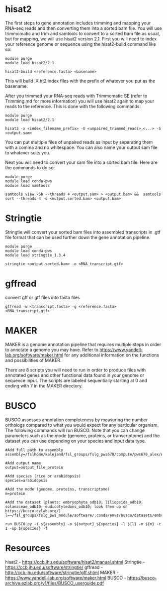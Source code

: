# hisat2

The first steps to gene annotation includes trimming and mapping your RNA-seq reads and then converting them into a sorted bam file. You will use trimmomatic and trim and samtools to convert to a sorted bam file as usual, but for mapping, we will use hisat2 version 2.1. First you will need to index your reference genome or sequence using the hisat2-build command like so:

    module purge
    module load hisat2/2.1

    hisat2-build <reference.fasta> <basename>
This will build .X.ht2 index files with the prefix of whatever you put as the basename.

After you trimmed your RNA-seq reads with Trimmomatic SE (refer to Trimming.md for more information) you will use hisat2 again to map your reads to the reference. This is done with the following commands:

    module purge
    module load hisat2/2.1

    hisat2 -x <index_filename_prefix> -U <unpaired_trimmed_reads>,<...> -S <output.sam>
    
You can put multiple files of unpaired reads as input by separating them with a comma and no whitespace. You can also name your output sam file to whatever suits you.

Next you will need to convert your sam file into a sorted bam file. Here are the commands to do so:

    module purge
    module load conda-pws
    module load samtools

    samtools view -Sb --threads 4 <output.sam> > <output.bam> &&  samtools sort --threads 4 -o <output.sorted.bam> <output.bam>



# Stringtie 
Stringtie will convert your sorted bam files into assembled transcripts in .gtf file format that can be used further down the gene annotation pipeline.

    module purge
    module load conda-pws
    module load stringtie_1.3.4

    stringtie <output.sorted.bam> -o <RNA_transcript.gtf>   



# gffread 
convert gff or gtf files into fasta files 

    gffread -w <transcript.fasta> -g <reference.fasta> <RNA_transcript.gtf>

# MAKER 

MAKER is a genome annotation pipeline that requires multiple steps in order to annotate a genome you may have. Refer to https://www.yandell-lab.org/software/maker.html for any additional information on the functions and possibilities of MAKER.

There are 8 scripts you will need to run in order to produce files with annotated genes and other functional data found in your genome or sequence input. The scripts are labeled sequentially starting at 0 and ending with 7 in the MAKER directory.

# BUSCO 
BUSCO assesses annotation completeness by measuring the number orthologs compared to what you would expect for any particular organism. The following commands will run BUSCO. Note that you can change parameters such as the mode (genome, proteins, or transcriptome) and the dataset you can use depending on your species and input data type.

    #Add full path to assembly
    assembly=/fslhome/kalejand/fsl_groups/fslg_pws670/compute/pws670_alex/Annotation/MAKER/Final_allscaffolds.all.maker.proteins_functional_blast.fasta

    #Add output name
    output=output_file_protein

    #Add species (rice or arabidopsis)
    species=arabidopsis

    #Add the mode (genome, proteins, transcriptome)
    m=protein

    #Add the dataset (plants: embryophyta_odb10; liliopsida_odb10; solanaceae_odb10; eudicotyledons_odb10; look them up on https://busco.ezlab.org/)
    l=~/fsl_groups/fslg_pws_module/software/.conda/envs/busco/datasets/embryophyta_odb10

    run_BUSCO.py -i ${assembly} -o ${output}_${species} -l ${l} -m ${m} -c 1 -sp ${species} -f
# Resources

hisat2 - https://ccb.jhu.edu/software/hisat2/manual.shtml
Stringtie - https://ccb.jhu.edu/software/stringtie/
gffread - http://ccb.jhu.edu/software/stringtie/gff.shtml
MAKER - https://www.yandell-lab.org/software/maker.html
BUSCO - https://busco-archive.ezlab.org/v1/files/BUSCO_userguide.pdf
